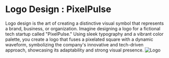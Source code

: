 # Logo Design : PixelPulse

Logo design is the art of creating a distinctive visual symbol that represents a brand, business, or organization.
Imagine designing a logo for a fictional tech startup called "PixelPulse." Using sleek typography and a vibrant color palette, you create a logo that fuses a pixelated square with a dynamic waveform, symbolizing the company's innovative and tech-driven approach, showcasing its adaptability and strong visual presence.
![Logo](https://github.com/Shib-Sankar-Das/CBTC_Task-1_Logo/assets/136646947/54b4664a-8ec1-4f18-acc0-9d590cd8f1b1)
